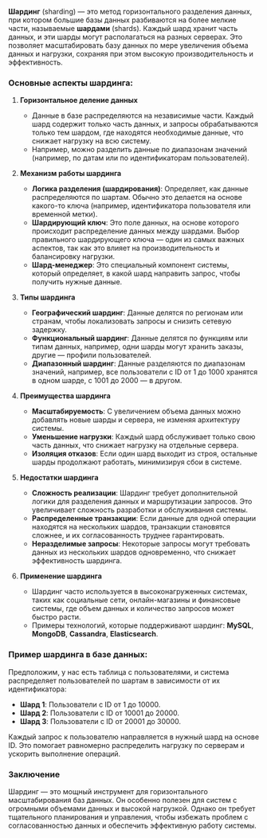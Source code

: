 **Шардинг** (sharding) — это метод горизонтального разделения данных, при котором большие базы данных разбиваются на более мелкие части, называемые **шардами** (shards). Каждый шард хранит часть данных, и эти шарды могут располагаться на разных серверах. Это позволяет масштабировать базу данных по мере увеличения объема данных и нагрузки, сохраняя при этом высокую производительность и эффективность.

### Основные аспекты шардинга:

1. **Горизонтальное деление данных**
   - Данные в базе распределяются на независимые части. Каждый шард содержит только часть данных, и запросы обрабатываются только тем шардом, где находятся необходимые данные, что снижает нагрузку на всю систему.
   - Например, можно разделить данные по диапазонам значений (например, по датам или по идентификаторам пользователей).

2. **Механизм работы шардинга**
   - **Логика разделения (шардирования)**: Определяет, как данные распределяются по шартам. Обычно это делается на основе какого-то ключа (например, идентификатора пользователя или временной метки).
   - **Шардирующий ключ**: Это поле данных, на основе которого происходит распределение данных между шардами. Выбор правильного шардирующего ключа — один из самых важных аспектов, так как это влияет на производительность и балансировку нагрузки.
   - **Шард-менеджер**: Это специальный компонент системы, который определяет, в какой шард направить запрос, чтобы получить нужные данные.

3. **Типы шардинга**
   - **Географический шардинг**: Данные делятся по регионам или странам, чтобы локализовать запросы и снизить сетевую задержку.
   - **Функциональный шардинг**: Данные делятся по функциям или типам данных, например, одни шарды могут хранить заказы, другие — профили пользователей.
   - **Диапазонный шардинг**: Данные разделяются по диапазонам значений, например, все пользователи с ID от 1 до 1000 хранятся в одном шарде, с 1001 до 2000 — в другом.

4. **Преимущества шардинга**
   - **Масштабируемость**: С увеличением объема данных можно добавлять новые шарды и сервера, не изменяя архитектуру системы.
   - **Уменьшение нагрузки**: Каждый шард обслуживает только свою часть данных, что снижает нагрузку на отдельные сервера.
   - **Изоляция отказов**: Если один шард выходит из строя, остальные шарды продолжают работать, минимизируя сбои в системе.

5. **Недостатки шардинга**
   - **Сложность реализации**: Шардинг требует дополнительной логики для разделения данных и маршрутизации запросов. Это увеличивает сложность разработки и обслуживания системы.
   - **Распределенные транзакции**: Если данные для одной операции находятся на нескольких шардов, транзакции становятся сложнее, и их согласованность труднее гарантировать.
   - **Неразделимые запросы**: Некоторые запросы могут требовать данных из нескольких шардов одновременно, что снижает эффективность шардинга.

6. **Применение шардинга**
   - Шардинг часто используется в высоконагруженных системах, таких как социальные сети, онлайн-магазины и финансовые системы, где объем данных и количество запросов может быстро расти.
   - Примеры технологий, которые поддерживают шардинг: **MySQL**, **MongoDB**, **Cassandra**, **Elasticsearch**.

### Пример шардинга в базе данных:
Предположим, у нас есть таблица с пользователями, и система распределяет пользователей по шартам в зависимости от их идентификатора:

- **Шард 1**: Пользователи с ID от 1 до 10000.
- **Шард 2**: Пользователи с ID от 10001 до 20000.
- **Шард 3**: Пользователи с ID от 20001 до 30000.

Каждый запрос к пользователю направляется в нужный шард на основе ID. Это помогает равномерно распределить нагрузку по серверам и ускорить выполнение операций.

### Заключение
Шардинг — это мощный инструмент для горизонтального масштабирования баз данных. Он особенно полезен для систем с огромными объемами данных и высокой нагрузкой. Однако он требует тщательного планирования и управления, чтобы избежать проблем с согласованностью данных и обеспечить эффективную работу системы.